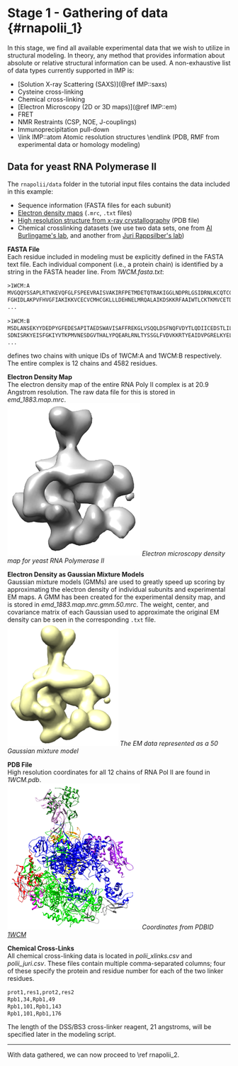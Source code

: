 Stage 1 - Gathering of data {#rnapolii_1}
===========================

In this stage, we find all available experimental data that we wish to utilize in structural modeling.  In theory, any method that provides information about absolute or relative structural information can be used.  A non-exhaustive list of data types currently supported in IMP is:

* [Solution X-ray Scattering (SAXS)](@ref IMP::saxs)
* Cysteine cross-linking
* Chemical cross-linking
* [Electron Microscopy (2D or 3D maps)](@ref IMP::em)
* FRET
* NMR Restraints (CSP, NOE, J-couplings)
* Immunoprecipitation pull-down
* \link IMP::atom Atomic resolution structures \endlink (PDB, RMF from experimental data or homology modeling)

## Data for yeast RNA Polymerase II
The `rnapolii/data` folder in the tutorial input files contains the data included in this example:

* Sequence information (FASTA files for each subunit)
* [Electron density maps](http://www.ebi.ac.uk/pdbe/entry/EMD-1883/visualization) (`.mrc`, `.txt` files)
* [High resolution structure from x-ray crystallography](http://www.rcsb.org/pdb/explore/explore.do?structureId=1WCM) (PDB file)
* Chemical crosslinking datasets (we use two data sets, one from [Al Burlingame's lab](http://www.mcponline.org/content/13/2/420.long), and another from [Juri Rappsilber's lab](http://emboj.embopress.org/content/29/4/717))


**FASTA File**  
Each residue included in modeling must be explicitly defined in the FASTA text file.  Each individual component (i.e., a protein chain) is identified by a string in the FASTA header line.  From _1WCM.fasta.txt_:

    >1WCM:A
    MVGQQYSSAPLRTVKEVQFGLFSPEEVRAISVAKIRFPETMDETQTRAKIGGLNDPRLGSIDRNLKCQTCQEGMNECPGH
    FGHIDLAKPVFHVGFIAKIKKVCECVCMHCGKLLLDEHNELMRQALAIKDSKKRFAAIWTLCKTKMVCETDVPSEDDPTQ  
    ...

    >1WCM:B
    MSDLANSEKYYDEDPYGFEDESAPITAEDSWAVISAFFREKGLVSQQLDSFNQFVDYTLQDIICEDSTLILEQLAQHTTE
    SDNISRKYEISFGKIYVTKPMVNESDGVTHALYPQEARLRNLTYSSGLFVDVKKRTYEAIDVPGRELKYELIAEESEDDS  
    ...

defines two chains with unique IDs of 1WCM:A and 1WCM:B respectively.  The entire complex is 12 chains and 4582 residues.

**Electron Density Map**  
The electron density map of the entire RNA Poly II complex is at 20.9 Angstrom resolution.  The raw data file for this is stored in _emd_1883.map.mrc_.  
<img src="rnapolii_em_raw.png" width="300px" />
_Electron microscopy density map for yeast RNA Polymerase II_

**Electron Density as Gaussian Mixture Models**  
Gaussian mixture models (GMMs) are used to greatly speed up scoring by approximating the electron density of individual subunits and experimental EM maps.  A GMM has been created for the experimental density map, and is stored in _emd_1883.map.mrc.gmm.50.mrc_.  The weight, center, and covariance matrix of each Gaussian used to approximate the original EM density can be seen in the corresponding `.txt` file.  
<img src="rnapolii_em_gmm_50.png" width="250px" />
_The EM data represented as a 50 Gaussian mixture model_


**PDB File**  
High resolution coordinates for all 12 chains of RNA Pol II are found in _1WCM.pdb_.  
<img src="rnapolii_all_1wc4.png" width="300px" />
_Coordinates from PDBID [1WCM](http://www.rcsb.org/pdb/explore.do?structureId=1wcm)_

**Chemical Cross-Links**  
All chemical cross-linking data is located in _polii_xlinks.csv_ and _polii_juri.csv_.  These files contain multiple comma-separated columns; four of these specify the protein and residue number for each of the two linker residues.

    prot1,res1,prot2,res2
    Rpb1,34,Rpb1,49
    Rpb1,101,Rpb1,143
    Rpb1,101,Rpb1,176

The length of the DSS/BS3 cross-linker reagent, 21 angstroms, will be specified later in the modeling script.  

---

With data gathered, we can now proceed to \ref rnapolii_2.
